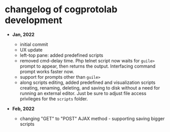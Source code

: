 # changelog of cogprotolab development

- **Jan, 2022**
    - initial commit
    - UX update
    - left-top pane: added predefined scripts
    - removed cmd-delay time. Php telnet script now waits for `guile>` prompt to appear,
    then returns the output. Interfacing command prompt works faster now.
    - support for prompts other than `guile>`
    - along scripts editing, added predefined and visualization scripts creating, renaming,
    deleting, and saving to disk without a need for running an external editor. Just be sure
    to adjust file access privileges for the `scripts` folder.
    
- **Feb, 2022**
    - changing "GET" to "POST" AJAX method - supporting saving bigger scripts
